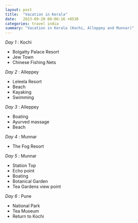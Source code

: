 ```yaml
---
layout: post
title:  "Vacation in Kerala"
date:   2023-09-20 00:06:16 +0530
categories: travel india
summary: "Vacation in Kerala (Kochi, Alleppey and Munnar)"
---
```


*Day 1* : Kochi

- Bolgatty Palace Resort
- Jew Town
- Chinese Fishing Nets


*Day 2* : Alleppey

- Leleela Resort
- Beach
- Kayaking
- Swimming


*Day 3* : Alleppey

- Boating
- Ayurved massage
- Beach


*Day 4* : Munnar

- The Fog Resort


*Day 5* : Munnar

- Station Top
- Echo point
- Boating
- Botanical Garden
- Tea Gardens view point


*Day 6* : Pune

- National Park
- Tea Museum
- Return to Kochi
